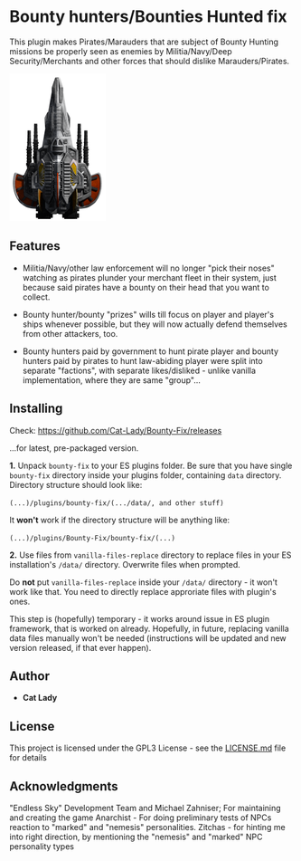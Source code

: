 # Bounty hunters/Bounties Hunted fix

This plugin makes Pirates/Marauders that are subject of Bounty Hunting missions be properly seen as enemies by Militia/Navy/Deep Security/Merchants and other forces that should dislike Marauders/Pirates.

![Marauder Image](/bounty-fix/icon.png?raw=true "Marauder Image")


## Features
- Militia/Navy/other law enforcement will no longer "pick their noses" watching as pirates plunder your merchant fleet in their system, just because said pirates have a bounty on their head that you want to collect.

- Bounty hunter/bounty "prizes" wills till focus on player and player's ships whenever possible, but they will now actually defend themselves from other attackers, too.

- Bounty hunters paid by government to hunt pirate player and bounty hunters paid by pirates to hunt law-abiding player were split into separate "factions", with separate likes/disliked - unlike vanilla implementation, where they are same "group"...




## Installing

Check:
https://github.com/Cat-Lady/Bounty-Fix/releases

...for latest, pre-packaged version.


**1.** Unpack ``bounty-fix`` to your ES plugins folder. Be sure that you have single ``bounty-fix`` directory inside your plugins folder, containing ``data`` directory. Directory structure should look like:

```(...)/plugins/bounty-fix/(.../data/, and other stuff)```


It **won't** work if the directory structure will be anything like:

```(...)/plugins/Bounty-Fix/bounty-fix/(...)```


**2.** Use files from ``vanilla-files-replace`` directory to replace files in your ES installation's ``/data/`` directory. Overwrite files when prompted.

Do **not** put ``vanilla-files-replace`` inside your ``/data/`` directory - it won't work like that. You need to directly replace approriate files with plugin's ones.

This step is (hopefully) temporary - it works around issue in ES plugin framework, that is worked on already. Hopefully, in future, replacing vanilla data files manually won't be needed (instructions will be updated and new version released, if that ever happen).


## Author

* **Cat Lady**


## License

This project is licensed under the GPL3 License - see the [LICENSE.md](LICENSE.md) file for details

## Acknowledgments

"Endless Sky" Development Team and Michael Zahniser; For maintaining and creating the game
Anarchist - For doing preliminary tests of NPCs reaction to "marked" and "nemesis" personalities.
Zitchas - for hinting me into right direction, by mentioning the "nemesis" and "marked" NPC personality types
